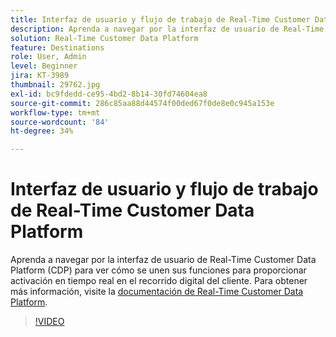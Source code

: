 ```yaml
---
title: Interfaz de usuario y flujo de trabajo de Real-Time Customer Data Platform
description: Aprenda a navegar por la interfaz de usuario de Real-Time Customer Data Platform (CDP) para ver cómo se fusionan las funciones para proporcionar una activación en tiempo real a lo largo del recorrido del cliente digital.
solution: Real-Time Customer Data Platform
feature: Destinations
role: User, Admin
level: Beginner
jira: KT-3989
thumbnail: 29762.jpg
exl-id: bc9fdedd-ce95-4bd2-8b14-30fd74604ea8
source-git-commit: 286c85aa88d44574f00ded67f0de8e0c945a153e
workflow-type: tm+mt
source-wordcount: '84'
ht-degree: 34%

---
```


# Interfaz de usuario y flujo de trabajo de Real-Time Customer Data Platform

Aprenda a navegar por la interfaz de usuario de Real-Time Customer Data Platform (CDP) para ver cómo se unen sus funciones para proporcionar activación en tiempo real en el recorrido digital del cliente. Para obtener más información, visite la [documentación de Real-Time Customer Data Platform](https://experienceleague.adobe.com/docs/experience-platform/rtcdp/overview.html?lang=es).

>[!VIDEO](https://video.tv.adobe.com/v/36846?learn=on&enablevpops&captions=spa)
